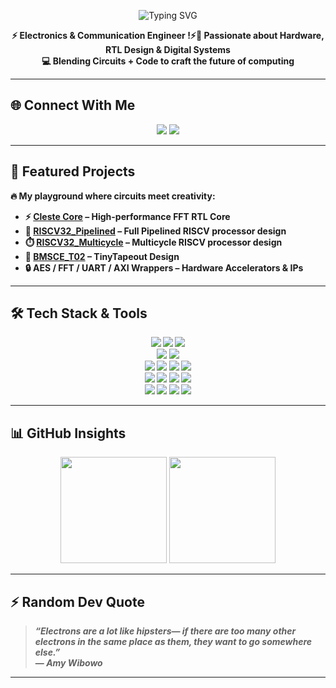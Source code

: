 <!-- Profile README -->
<p align="center">
  <img src="https://readme-typing-svg.demolab.com?font=Montserrat&weight=700&size=35&duration=3000&pause=1000&color=00F0FF&center=true&vCenter=true&width=500&lines=I'm+Sateesh!;Electronics+%26+VLSI+Enthusiast;Coding+with+Circuits" alt="Typing SVG" />
</p>



<p align="center">
  <b>⚡ Electronics & Communication Engineer !⚡🚀 Passionate about Hardware, RTL Design & Digital Systems <br/>
  💻 Blending <b>Circuits + Code</b> to craft the future of computing
</p>

---

## 🌐 Connect With Me  

<p align="center">
  <a href="https://www.linkedin.com/in/sateesh-y-abbigeri-458222358/"><img src="https://img.shields.io/badge/LinkedIn-0A66C2?style=for-the-badge&logo=linkedin&logoColor=white"/></a>
  <a href="mailto:sateeshabbigeri4@example.com"><img src="https://img.shields.io/badge/Gmail-D14836?style=for-the-badge&logo=gmail&logoColor=white"/></a>
</p>

---

## 🚀 Featured Projects  

🔥 My playground where circuits meet creativity:  

- ⚡ [**Cleste Core**](https://github.com/R0h1th-1DD4E2/Celeste-Core.git) – High-performance FFT RTL Core  
- 🧠 [**RISCV32_Pipelined**](https://github.com/ProjectWork-Team69/pipelined_cpu.git) – Full Pipelined RISCV processor design  
- ⏱️ [**RISCV32_Multicycle**](https://github.com/R0h1th-1DD4E2/RISCV32_Multicycle.git) – Multicycle RISCV processor design  
- 🧩 [**BMSCE_T02**](https://github.com/R0h1th-1DD4E2/BMSCE_T02) – TinyTapeout Design  
- 🔒 AES / FFT / UART / AXI Wrappers – Hardware Accelerators & IPs  

---

## 🛠️ Tech Stack & Tools  

<p align="center">
  <img src="https://img.shields.io/badge/Verilog-00979D?style=for-the-badge"/>
  <img src="https://img.shields.io/badge/SystemVerilog-FF6F00?style=for-the-badge"/>
  <img src="https://img.shields.io/badge/VHDL-8E44AD?style=for-the-badge"/>
  <br/>
  <img src="https://img.shields.io/badge/Quartus-1572B6?style=for-the-badge"/>
  <img src="https://img.shields.io/badge/Vivado-FFCA28?style=for-the-badge"/>
  <br/>
  <img src="https://img.shields.io/badge/RISC--V-283593?style=for-the-badge"/>
  <img src="https://img.shields.io/badge/MIPS-00A300?style=for-the-badge"/>
  <img src="https://img.shields.io/badge/AXI-00599C?style=for-the-badge"/>
  <img src="https://img.shields.io/badge/UART-FF0000?style=for-the-badge"/>
  <br/>
  <img src="https://img.shields.io/badge/C-00599C?style=for-the-badge&logo=c&logoColor=white"/>
  <img src="https://img.shields.io/badge/C++-00599C?style=for-the-badge&logo=c%2B%2B&logoColor=white"/>
  <img src="https://img.shields.io/badge/Python-3776AB?style=for-the-badge&logo=python&logoColor=white"/>
  <img src="https://img.shields.io/badge/MATLAB-E34F26?style=for-the-badge"/>
  <br/>
  <img src="https://img.shields.io/badge/VLSI-800000?style=for-the-badge"/>
  <img src="https://img.shields.io/badge/Signal%20Processing-9C27B0?style=for-the-badge"/>
  <img src="https://img.shields.io/badge/Robotics-FF5722?style=for-the-badge"/>
  <img src="https://img.shields.io/badge/5G%20Systems-2196F3?style=for-the-badge"/>
</p>  

---

## 📊 GitHub Insights  

<p align="center">
  <img src="https://github-readme-stats.vercel.app/api?username=SATEESH-ABBIGERI&show_icons=true&theme=radical&hide_border=true&count_private=true" height="170"/>
  <img src="https://github-readme-streak-stats.herokuapp.com/?user=SATEESH-ABBIGERI&theme=radical&hide_border=true" height="170"/>
</p>

---

## ⚡ Random Dev Quote  

<p align="center">

> *“Electrons are a lot like hipsters— if there are too many other electrons in the same place as them, they want to go somewhere else.”*  
> — *Amy Wibowo*  

---

</p>
